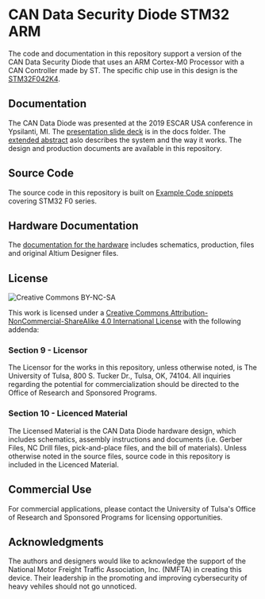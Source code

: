 # CAN Data Security Diode STM32 ARM
The code and documentation in this repository support a version of the CAN Data Security Diode that uses an ARM Cortex-M0 Processor with a CAN Controller made by ST. The specific chip use in this design is the [STM32F042K4](https://www.st.com/content/st_com/en/products/microcontrollers/stm32-32-bit-arm-cortex-mcus/stm32-mainstream-mcus/stm32f0-series/stm32f0x2/stm32f042k4.html).

## Documentation
The CAN Data Diode was presented at the 2019 ESCAR USA conference in Ypsilanti, MI. The [presentation slide deck](docs/2019_ESCAR_US_Daily2_Lecture.pdf) is in the docs folder. The [extended abstract](docs/CAN_Data_Diode_Abstract.pdf) aslo describes the system and the way it works. The design and production documents are available in this repository. 

## Source Code
The source code in this repository is built on [Example Code snippets](https://www.st.com/content/st_com/en/products/embedded-software/mcus-embedded-software/stm32-embedded-software/stm32snippets/stm32snippetsf0.html) covering STM32 F0 series.

## Hardware Documentation
The [documentation for the hardware](docs/README.md) includes schematics, production, files and original Altium Designer files.

## License
![Creative Commons BY-NC-SA](https://i.creativecommons.org/l/by-nc-sa/4.0/88x31.png)

This work is licensed under a [Creative Commons Attribution-NonCommercial-ShareAlike 4.0 International License](http://creativecommons.org/licenses/by-nc-sa/4.0/) with the following addenda:

### Section 9 - Licensor
The Licensor for the works in this repository, unless otherwise noted, is The University of Tulsa, 800 S. Tucker Dr., Tulsa, OK, 74104. All inquiries regarding the potential for commercialization should be directed to the Office of Research and Sponsored Programs. 

### Section 10 - Licenced Material
The Licensed Material is the CAN Data Diode hardware design, which includes schematics, assembly instructions and documents (i.e. Gerber Files, NC Drill files, pick-and-place files, and the bill of materials). Unless otherwise noted in the source files, source code in this repository is included in the Licenced Material.

## Commercial Use
For commercial applications, please contact the University of Tulsa's Office of Research and Sponsored Programs for licensing opportunities.

## Acknowledgments
The authors and designers would like to acknowledge the support of the National Motor Freight Traffic Association, Inc. (NMFTA) in creating this device. Their leadership in the promoting and improving cybersecurity of heavy vehiles should not go unnoticed. 

